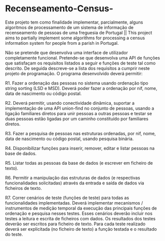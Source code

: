 # Recenseamento-Census-
Este projeto tem como finalidade implementar, parcialmente, alguns algoritmos de processamento de um sistema de informação de recenseamento de pessoas de uma freguesia de Portugal || This project aims to partially implement some algorithms for processing a census information system for people from a parish in Portugal.

Não se pretende que desenvolva uma interface de utilizador completamente funcional.
Pretende-se que desenvolva uma API de funções que satisfaçam os requisitos listados a seguir e funções de teste tal como descrito. De seguida descreve-se a lista dos requisitos a cumprir neste projeto de programação. O programa desenvolvido deverá permitir:

R1. Fazer a ordenação das pessoas no sistema usando ordenação tipo string sorting (LSD e MSD). Deverá poder fazer a ordenação por nif, nome, data de nascimento ou código postal.

R2. Deverá permitir, usando conectividade dinâmica, suportar a implementação de uma API union-find no conjunto de pessoas, usando a ligação familiares diretos para unir pessoas a outras pessoas e testar se duas pessoas estão ligadas por um caminho constituído por familiares diretos.

R3. Fazer a pesquisa de pessoas nas estruturas ordenadas, por nif, nome, data de nascimento ou código postal, usando pesquisa binária.

R4. Disponibilizar funções para inserir, remover, editar e listar pessoas na base de dados.

R5. Listar todas as pessoas da base de dados (e escrever em ficheiro de texto).

R6. Permitir a manipulação das estruturas de dados (e respectivas funcionalidades solicitadas) através da entrada e saída de dados via ficheiros de texto.

R7. Correr cenários de teste (funções de teste) para todas as funcionalidades implementadas. Deverá implementar mecanismos / instrumentos de medição temporal da execução das principais funções de ordenação e pesquisa nesses testes. Esses cenários deverão incluir nos testes a leitura e escrita de ficheiros com dados. Os resultados dos testes deverão ser escritos para ficheiro de texto.
Para cada teste realizado deverá ser explicitada (no ficheiro de texto) a função testada e o resultado do teste.
